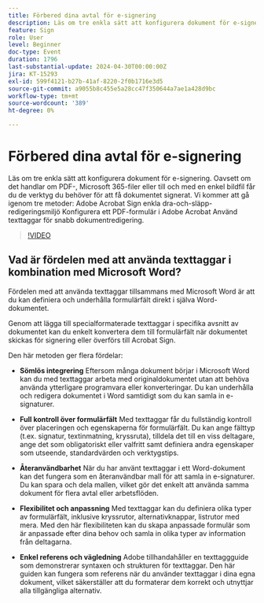 ```yaml
---
title: Förbered dina avtal för e-signering
description: Läs om tre enkla sätt att konfigurera dokument för e-signering.
feature: Sign
role: User
level: Beginner
doc-type: Event
duration: 1796
last-substantial-update: 2024-04-30T00:00:00Z
jira: KT-15293
exl-id: 599f4121-b27b-41af-8220-2f0b1716e3d5
source-git-commit: a9055b8c455e5a28cc47f350644a7ae1a428d9bc
workflow-type: tm+mt
source-wordcount: '389'
ht-degree: 0%

---
```


# Förbered dina avtal för e-signering

Läs om tre enkla sätt att konfigurera dokument för e-signering. Oavsett om det handlar om PDF-, Microsoft 365-filer eller till och med en enkel bildfil får du de verktyg du behöver för att få dokumentet signerat. Vi kommer att gå igenom tre metoder: Adobe Acrobat Sign enkla dra-och-släpp-redigeringsmiljö Konfigurera ett PDF-formulär i Adobe Acrobat Använd texttaggar för snabb dokumentredigering.

>[!VIDEO](https://video.tv.adobe.com/v/3455948/?learn=on&captions=swe)

## Vad är fördelen med att använda texttaggar i kombination med Microsoft Word?

Fördelen med att använda texttaggar tillsammans med Microsoft Word är att du kan definiera och underhålla formulärfält direkt i själva Word-dokumentet.

Genom att lägga till specialformaterade texttaggar i specifika avsnitt av dokumentet kan du enkelt konvertera dem till formulärfält när dokumentet skickas för signering eller överförs till Acrobat Sign.

Den här metoden ger flera fördelar:

* **Sömlös integrering** Eftersom många dokument börjar i Microsoft Word kan du med texttaggar arbeta med originaldokumentet utan att behöva använda ytterligare programvara eller konverteringar. Du kan underhålla och redigera dokumentet i Word samtidigt som du kan samla in e-signaturer.

* **Full kontroll över formulärfält** Med texttaggar får du fullständig kontroll över placeringen och egenskaperna för formulärfält. Du kan ange fälttyp (t.ex. signatur, textinmatning, kryssruta), tilldela det till en viss deltagare, ange det som obligatoriskt eller valfritt samt definiera andra egenskaper som utseende, standardvärden och verktygstips.

* **Återanvändbarhet** När du har använt texttaggar i ett Word-dokument kan det fungera som en återanvändbar mall för att samla in e-signaturer. Du kan spara och dela mallen, vilket gör det enkelt att använda samma dokument för flera avtal eller arbetsflöden.

* **Flexibilitet och anpassning** Med texttaggar kan du definiera olika typer av formulärfält, inklusive kryssrutor, alternativknappar, listrutor med mera. Med den här flexibiliteten kan du skapa anpassade formulär som är anpassade efter dina behov och samla in olika typer av information från deltagarna.

* **Enkel referens och vägledning** Adobe tillhandahåller en texttaggguide som demonstrerar syntaxen och strukturen för texttaggar. Den här guiden kan fungera som referens när du använder texttaggar i dina egna dokument, vilket säkerställer att du formaterar dem korrekt och utnyttjar alla tillgängliga alternativ.
